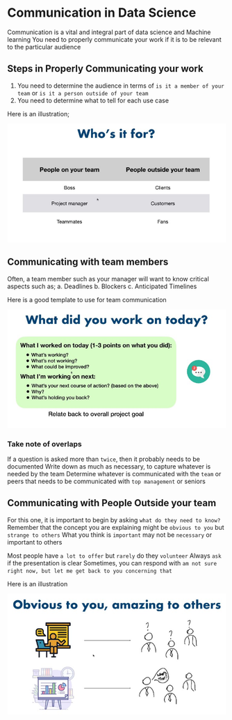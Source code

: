 # Communication in Data Science

Communication is a vital and integral part of data science and Machine learning
You need to properly communicate your work if it is to be relevant to the particular audience

## Steps in Properly Communicating your work

1. You need to determine the audience in terms of `is it a member of your team` or `is it a person outside of your team`
2. You need to determine what to tell for each use case

Here is an illustration;

![Communication Flow Diagram](images/who-is-it-for.jpg)

## Communicating with team members

Often, a team member such as your manager will want to know critical aspects such as;
a. Deadlines
b. Blockers
c. Anticipated Timelines

Here is a good template to use for team communication

![Communication Flow Diagram](images/daily-reporting-template.jpg)

### Take note of overlaps

If a question is asked more than `twice`, then it probably needs to be documented
Write down as much as necessary, to capture whatever is needed by the team
Determine whatever is communicated with the `team` or peers that needs to be communicated with `top management` or seniors

## Communicating with People Outside your team

For this one, it is important to begin by asking `what do they need to know?`
Remember that the concept you are explaining might be `obvious to you` but `strange to others`
What you think is `important` may not be `necessary` or important to others

Most people have `a lot to offer` but `rarely` do they `volunteer`
Always `ask` if the presentation is clear
Sometimes, you can respond with `am not sure right now, but let me get back to you concerning that`

Here is an illustration

![Communication Flow Diagram](images/obvious-to-you.jpg)
